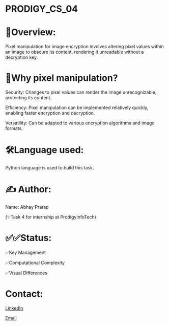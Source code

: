 # PRODIGY_CS_04
# 🚀Overview:
Pixel manipulation for image encryption involves altering pixel values within an image to obscure its content, rendering it unreadable without a decryption key.

# 🧐Why pixel manipulation?
Security: Changes to pixel values can render the image unrecognizable, protecting its content. 

Efficiency: Pixel manipulation can be implemented relatively quickly, enabling faster encryption and decryption. 

Versatility: Can be adapted to various encryption algorithms and image formats. 

# 🛠️Language used:
Python language is used to build this task.

# ✍️ Author:
Name: Abhay Pratap

(✨Task 4 for internship at ProdigyInfoTech)

# ✅✅Status:
✅Key Management

✅Computational Complexity

✅Visual Differences


# Contact:
[LinkedIn](https://www.linkedin.com/in/ap-saini-5aa231302/)

[Email](pratapabhay8256@gmail.com)

